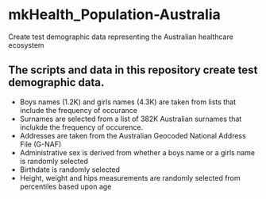# mkHealth_Population-Australia
Create test demographic data representing the Australian healthcare ecosystem

## The scripts and data in this repository create test demographic data.
* Boys names (1.2K) and girls names (4.3K) are taken from lists that include the frequency of occurance
* Surnames are selected from a list of 382K Australian surnames that inclukde the frequency of occurence.
* Addresses are taken from the Australian Geocoded National Address File (G-NAF)
* Administrative sex is derived from whether a boys name or a girls name is randomly selected
* Birthdate is randomly selected
* Height, weight and hips measurements are randomly selected from percentiles based upon age

